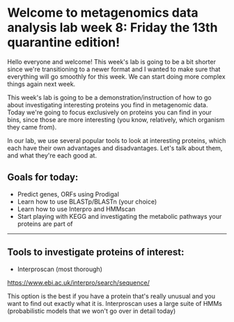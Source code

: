 # Welcome to metagenomics data analysis lab week 8: Friday the 13th quarantine edition!

Hello everyone and welcome! This week's lab is going to be a bit shorter since we're transitioning to a newer format and I wanted to make sure that everything will go smoothly for this week. We can start doing more complex things again next week. 

This week's lab is going to be a demonstration/instruction of how to go about investigating interesting proteins you find in metagenomic data. Today we're going to focus exclusively on proteins you can find in your bins, since those are more interesting (you know, relatively, which organism they came from).

In our lab, we use several popular tools to look at interesting proteins, which each have their own advantages and disadvantages. Let's talk about them, and what they're each good at.

## Goals for today:

- Predict genes, ORFs using Prodigal
- Learn how to use BLASTp/BLASTn (your choice)
- Learn how to use Interpro and HMMscan
- Start playing with KEGG and investigating the metabolic pathways your proteins are part of

---

## Tools to investigate proteins of interest:

- Interproscan (most thorough)

<a href="https://www.ebi.ac.uk/interpro/search/sequence/">https://www.ebi.ac.uk/interpro/search/sequence/</a>

This option is the best if you have a protein that's really unusual and you want to find out exactly what it is. Interproscan uses a large suite of HMMs (probabilistic models that we won't go over in detail today)

